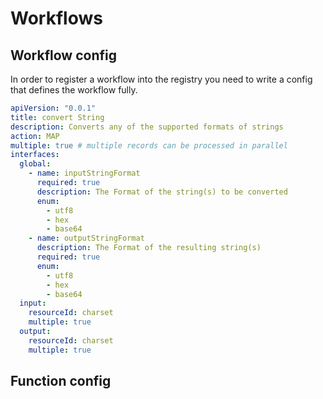 # Workflows

## Workflow config

In order to register a workflow into the registry you need to write a config that defines the workflow fully.

```yaml
apiVersion: "0.0.1"
title: convert String
description: Converts any of the supported formats of strings
action: MAP
multiple: true # multiple records can be processed in parallel
interfaces:
  global:
    - name: inputStringFormat
      required: true
      description: The Format of the string(s) to be converted
      enum:
        - utf8
        - hex
        - base64
    - name: outputStringFormat
      description: The Format of the resulting string(s)
      required: true
      enum:
        - utf8
        - hex
        - base64
  input:
    resourceId: charset
    multiple: true
  output:
    resourceId: charset
    multiple: true
```
## Function config
